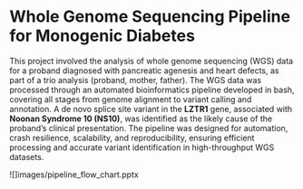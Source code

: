 # Whole Genome Sequencing Pipeline for Monogenic Diabetes
This project involved the analysis of whole genome sequencing (WGS) data for a proband diagnosed with pancreatic agenesis and heart defects, as part of a trio analysis (proband, mother, father). The WGS data was processed through an automated bioinformatics pipeline developed in bash, covering all stages from genome alignment to variant calling and annotation. A de novo splice site variant in the **LZTR1** gene, associated with **Noonan Syndrome 10 (NS10)**, was identified as the likely cause of the proband’s clinical presentation. The pipeline was designed for automation, crash resilience, scalability, and reproducibility, ensuring efficient processing and accurate variant identification in high-throughput WGS datasets.

![]images/pipeline_flow_chart.pptx

